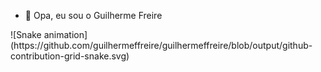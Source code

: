 - 👋 Opa, eu sou o Guilherme Freire

<div>
     ![Snake animation](https://github.com/guilhermeffreire/guilhermeffreire/blob/output/github-contribution-grid-snake.svg)
</div>
